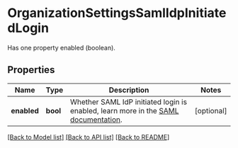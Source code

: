 # OrganizationSettingsSamlIdpInitiatedLogin

Has one property enabled (boolean).
## Properties
Name | Type | Description | Notes
------------ | ------------- | ------------- | -------------
**enabled** | **bool** | Whether SAML IdP initiated login is enabled, learn more in the [SAML documentation](https://docs.datadoghq.com/account_management/saml/#idp-initiated-login). | [optional] 

[[Back to Model list]](README.md#documentation-for-models) [[Back to API list]](README.md#documentation-for-api-endpoints) [[Back to README]](README.md)


